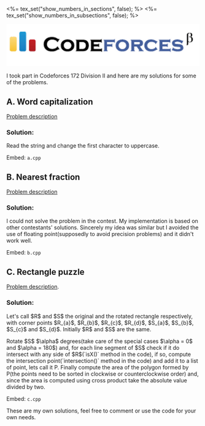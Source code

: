 <%=  tex_set("show_numbers_in_sections", false);  %>
<%=  tex_set("show_numbers_in_subsections", false);  %>

![](codeforces_logo.png)

<p>I took part in Codeforces 172 Division II and here are my solutions for some of the problems.</p>

## A. Word capitalization

<a href="http://www.codeforces.com/contest/281/problem/A" title="Word capitalization">Problem description</a>
### Solution:

<p>Read the string and change the first character to uppercase.</p>

Embed: `a.cpp`

## B. Nearest fraction

<a href="http://www.codeforces.com/contest/281/problem/B" title="Nearest fraction">Problem description</a>

### Solution:

<p>I could not solve the problem in the contest. My implementation is based on other contestants' solutions. Sincerely my idea was similar but I avoided the use of floating point(supposedly to avoid precision problems) and it didn't work well.</p>

Embed: `b.cpp`

## C. Rectangle puzzle

<a href="http://codeforces.com/contest/281/problem/C" title="Rectangle puzzle">Problem description</a>.

### Solution:

<p>Let's call $R$ and $S$ the original and the rotated rectangle respectively, with corner points $R_{a}$, $R_{b}$, $R_{c}$, $R_{d}$, $S_{a}$, $S_{b}$, $S_{c}$ and $S_{d}$. Initially $R$ and $S$ are the same.</p>

<p>Rotate $S$ $\alpha$ degrees(take care of the special cases $\alpha = 0$ and $\alpha = 180$) and, for each line segment of $S$ check if it do intersect with any side of $R$(`isX()` method in the code), if so, compute the intersection point(`intersection()` method in the code) and add it to a list of point, lets call it P. Finally compute the area of the polygon formed by P(the points need to be sorted in clockwise or counterclockwise  order) and, since the area is computed using cross product take the absolute value divided by two.</p>

Embed: `c.cpp`

<p>These are my own solutions, feel free to comment or use the code for your own needs.</p>
